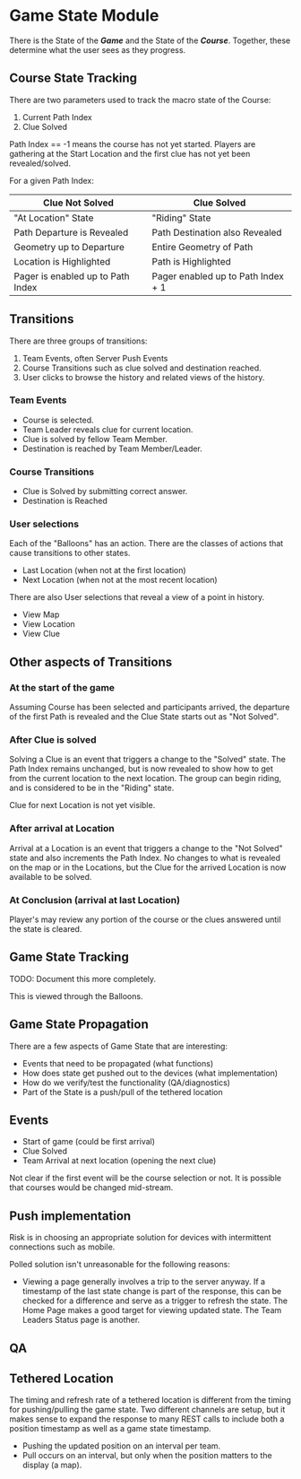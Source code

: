 Game State Module
====
There is the State of the _**Game**_ and the State of the _**Course**_.  Together, these determine
what the user sees as they progress.

Course State Tracking
----
There are two parameters used to track the macro state of the Course:

1. Current Path Index 
2. Clue Solved

Path Index == -1 means the course has not yet started.  Players are gathering at the Start Location
and the first clue has not yet been revealed/solved.

For a given Path Index:

Clue Not Solved | Clue Solved
------|------
"At Location" State | "Riding" State
Path Departure is Revealed | Path Destination also Revealed
Geometry up to Departure | Entire Geometry of Path
Location is Highlighted | Path is Highlighted
Pager is enabled up to Path Index | Pager enabled up to Path Index + 1

Transitions
----
There are three groups of transitions:

1. Team Events, often Server Push Events
2. Course Transitions such as clue solved and destination reached.
3. User clicks to browse the history and related views of the history.

### Team Events
* Course is selected.
* Team Leader reveals clue for current location.
* Clue is solved by fellow Team Member.
* Destination is reached by Team Member/Leader.

### Course Transitions
* Clue is Solved by submitting correct answer.
* Destination is Reached

### User selections
Each of the "Balloons" has an action.  There are the classes of actions that cause 
transitions to other states.

* Last Location (when not at the first location)
* Next Location (when not at the most recent location)

There are also User selections that reveal a view of a point in history.

* View Map
* View Location
* View Clue

## Other aspects of Transitions
### At the start of the game
Assuming Course has been selected and participants arrived, the departure of the first Path is revealed and the Clue State starts out as "Not Solved".
### After Clue is solved
Solving a Clue is an event that triggers a change to the "Solved" state.  The Path Index remains unchanged, but is now revealed to show how to get from the current location to the next location.  The group can begin riding, and is considered to be in the "Riding" state.

Clue for next Location is not yet visible.
### After arrival at Location
Arrival at a Location is an event that triggers a change to the "Not Solved" state and also increments the Path Index.  No changes to what is revealed on the map or in the Locations, but the Clue for the arrived Location is now available to be solved.
### At Conclusion (arrival at last Location)
Player's may review any portion of the course or the clues answered until the state is cleared.

Game State Tracking
----
TODO: Document this more completely.

This is viewed through the Balloons.

Game State Propagation
----
There are a few aspects of Game State that are interesting:

* Events that need to be propagated (what functions)
* How does state get pushed out to the devices (what implementation)
* How do we verify/test the functionality (QA/diagnostics)
* Part of the State is a push/pull of the tethered location

## Events

* Start of game (could be first arrival)
* Clue Solved
* Team Arrival at next location (opening the next clue)

Not clear if the first event will be the course selection or not.  It is possible that courses would be changed mid-stream.

## Push implementation
Risk is in choosing an appropriate solution for devices with intermittent connections such as mobile.

Polled solution isn't unreasonable for the following reasons:

* Viewing a page generally involves a trip to the server anyway.  If a timestamp of the last state change is part of
the response, this can be checked for a difference and serve as a trigger to refresh the state.  The Home Page makes a
good target for viewing updated state.  The Team Leaders Status page is another.


## QA

## Tethered Location
The timing and refresh rate of a tethered location is different from the timing for pushing/pulling the game state.
Two different channels are setup, but it makes sense to expand the response to many REST calls to include both
a position timestamp as well as a game state timestamp.

* Pushing the updated position on an interval per team.
* Pull occurs on an interval, but only when the position matters to the display (a map).

